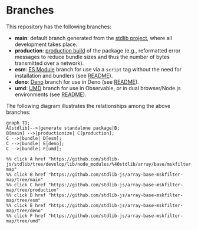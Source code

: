 <!--

@license Apache-2.0

Copyright (c) 2022 The Stdlib Authors.

Licensed under the Apache License, Version 2.0 (the "License");
you may not use this file except in compliance with the License.
You may obtain a copy of the License at

    http://www.apache.org/licenses/LICENSE-2.0

Unless required by applicable law or agreed to in writing, software
distributed under the License is distributed on an "AS IS" BASIS,
WITHOUT WARRANTIES OR CONDITIONS OF ANY KIND, either express or implied.
See the License for the specific language governing permissions and
limitations under the License.

-->

# Branches

This repository has the following branches:

-   **main**: default branch generated from the [stdlib project][stdlib-url], where all development takes place.
-   **production**: [production build][production-url] of the package (e.g., reformatted error messages to reduce bundle sizes and thus the number of bytes transmitted over a network).
-   **esm**: [ES Module][esm-url] branch for use via a `script` tag without the need for installation and bundlers (see [README][esm-readme]).
-   **deno**: [Deno][deno-url] branch for use in Deno (see [README][deno-readme]).
-   **umd**: [UMD][umd-url] branch for use in Observable, or in dual browser/Node.js environments (see [README][umd-readme]).

The following diagram illustrates the relationships among the above branches:

```mermaid
graph TD;
A[stdlib]-->|generate standalone package|B;
B[main] -->|productionize| C[production];
C -->|bundle| D[esm];
C -->|bundle| E[deno];
C -->|bundle| F[umd];

%% click A href "https://github.com/stdlib-js/stdlib/tree/develop/lib/node_modules/%40stdlib/array/base/mskfilter-map"
%% click B href "https://github.com/stdlib-js/array-base-mskfilter-map/tree/main"
%% click C href "https://github.com/stdlib-js/array-base-mskfilter-map/tree/production"
%% click D href "https://github.com/stdlib-js/array-base-mskfilter-map/tree/esm"
%% click E href "https://github.com/stdlib-js/array-base-mskfilter-map/tree/deno"
%% click F href "https://github.com/stdlib-js/array-base-mskfilter-map/tree/umd"
```

[stdlib-url]: https://github.com/stdlib-js/stdlib/tree/develop/lib/node_modules/%40stdlib/array/base/mskfilter-map
[production-url]: https://github.com/stdlib-js/array-base-mskfilter-map/tree/production
[deno-url]: https://github.com/stdlib-js/array-base-mskfilter-map/tree/deno
[deno-readme]: https://github.com/stdlib-js/array-base-mskfilter-map/blob/deno/README.md
[umd-url]: https://github.com/stdlib-js/array-base-mskfilter-map/tree/umd
[umd-readme]: https://github.com/stdlib-js/array-base-mskfilter-map/blob/umd/README.md
[esm-url]: https://github.com/stdlib-js/array-base-mskfilter-map/tree/esm
[esm-readme]: https://github.com/stdlib-js/array-base-mskfilter-map/blob/esm/README.md